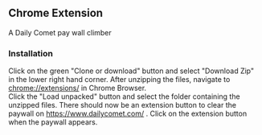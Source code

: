 ## Chrome Extension
A Daily Comet pay wall climber

### Installation

Click on the green "Clone or download" button and select "Download Zip" in the lower right hand corner.
After unzipping the files, navigate to [chrome://extensions/](chrome://extensions) in Chrome Browser.  
Click the "Load unpacked" button and select the folder containing the unzipped files.  There should now be an extension button to clear the paywall on https://www.dailycomet.com/ .  Click on the extension button when the paywall appears.
